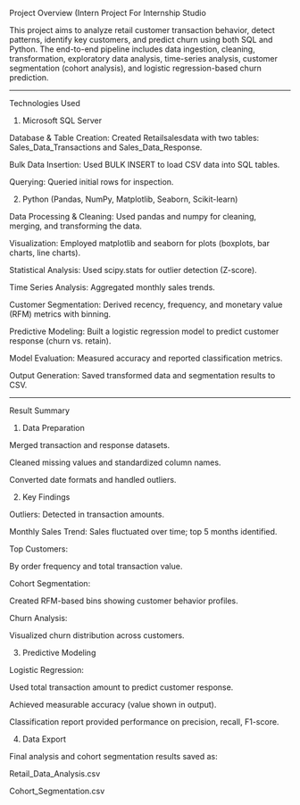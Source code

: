 Project Overview (Intern Project For Internship Studio

This project aims to analyze retail customer transaction behavior, detect patterns, identify key customers, and predict churn using both SQL and Python. The end-to-end pipeline includes data ingestion, cleaning, transformation, exploratory data analysis, time-series analysis, customer segmentation (cohort analysis), and logistic regression-based churn prediction.


---

Technologies Used

1. Microsoft SQL Server

Database & Table Creation: Created Retailsalesdata with two tables: Sales_Data_Transactions and Sales_Data_Response.

Bulk Data Insertion: Used BULK INSERT to load CSV data into SQL tables.

Querying: Queried initial rows for inspection.


2. Python (Pandas, NumPy, Matplotlib, Seaborn, Scikit-learn)

Data Processing & Cleaning: Used pandas and numpy for cleaning, merging, and transforming the data.

Visualization: Employed matplotlib and seaborn for plots (boxplots, bar charts, line charts).

Statistical Analysis: Used scipy.stats for outlier detection (Z-score).

Time Series Analysis: Aggregated monthly sales trends.

Customer Segmentation: Derived recency, frequency, and monetary value (RFM) metrics with binning.

Predictive Modeling: Built a logistic regression model to predict customer response (churn vs. retain).

Model Evaluation: Measured accuracy and reported classification metrics.

Output Generation: Saved transformed data and segmentation results to CSV.



---

Result Summary

1. Data Preparation

Merged transaction and response datasets.

Cleaned missing values and standardized column names.

Converted date formats and handled outliers.


2. Key Findings

Outliers: Detected in transaction amounts.

Monthly Sales Trend: Sales fluctuated over time; top 5 months identified.

Top Customers:

By order frequency and total transaction value.


Cohort Segmentation:

Created RFM-based bins showing customer behavior profiles.


Churn Analysis:

Visualized churn distribution across customers.



3. Predictive Modeling

Logistic Regression:

Used total transaction amount to predict customer response.

Achieved measurable accuracy (value shown in output).

Classification report provided performance on precision, recall, F1-score.



4. Data Export

Final analysis and cohort segmentation results saved as:

Retail_Data_Analysis.csv

Cohort_Segmentation.csv
